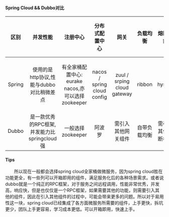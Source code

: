 #### Spring Cloud && Dubbo对比
区别 | 并发性能 | 注册中心 | 分布式配置中心 | 网关 | 负载均衡 | 熔断功能 | 社区活跃度
:-: | :-: | :-: | :-: | :-: | :-: | :-: | :-:
Spring | 使用的是http协议,性能与dubbo对比稍微差点 | 有全家桶配置中心: eurake nacos,亦可以选择zookeeper | nacos / spring cloud config | zuul / srping cloud gateway | ribbon | hystrix | 活跃,版本更新快
Dubbo | 是一款优秀的RPC框架,并发能力比springcloud强 | 一般选择zookeeper | 阿波罗 | 需引入其他网关组件 | 自带负载均衡 | 需引入其他熔断框架 | 不活跃
    
#### Tips
<div style="text-indent:2em">所以现在一般都会选择spring cloud全家桶做微服务，因为spring cloud胜在功能更全，有一些列可以开箱即用的组件，满足服务化后的各种场景需求。或者说dubbo就是一个纯正的RPC框架，对于服务之间远程调用，性能非常优秀，并发高，响应快，但是也仅仅是一个RPC框架，如果需要其他的功能，则需要引入其他的组件，因此在引入其他组件的过程中，可能会带来更多的问题。所以对于易用性这一块，spring cloud已经集成了各方面微服务所需要的组件，上手更快，拆坑更少，团队上手更容易，学习成本更低。可以开箱即用，快速上手。</div>
